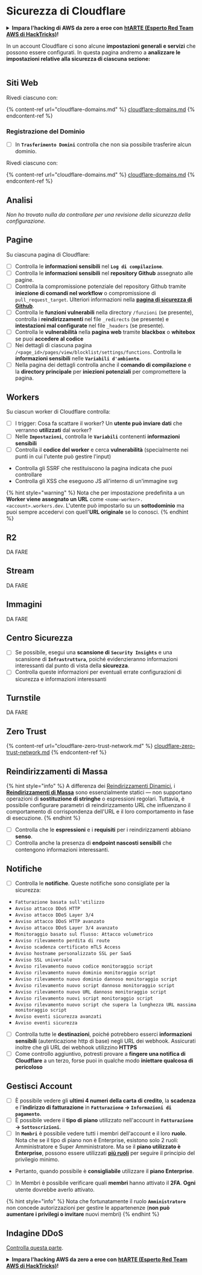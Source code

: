 # Sicurezza di Cloudflare

<details>

<summary><strong>Impara l'hacking di AWS da zero a eroe con</strong> <a href="https://training.hacktricks.xyz/courses/arte"><strong>htARTE (Esperto Red Team AWS di HackTricks)</strong></a><strong>!</strong></summary>

Altri modi per supportare HackTricks:

* Se desideri vedere la tua **azienda pubblicizzata in HackTricks** o **scaricare HackTricks in PDF** Controlla i [**PIANI DI ABBONAMENTO**](https://github.com/sponsors/carlospolop)!
* Ottieni il [**merchandising ufficiale di PEASS & HackTricks**](https://peass.creator-spring.com)
* Scopri [**La Famiglia PEASS**](https://opensea.io/collection/the-peass-family), la nostra collezione di [**NFT esclusivi**](https://opensea.io/collection/the-peass-family)
* **Unisciti al** 💬 [**gruppo Discord**](https://discord.gg/hRep4RUj7f) o al [**gruppo telegram**](https://t.me/peass) o **seguici** su **Twitter** 🐦 [**@hacktricks\_live**](https://twitter.com/hacktricks\_live)**.**
* **Condividi i tuoi trucchi di hacking inviando PR ai** [**HackTricks**](https://github.com/carlospolop/hacktricks) e [**HackTricks Cloud**](https://github.com/carlospolop/hacktricks-cloud) repository di Github.

</details>

In un account Cloudflare ci sono alcune **impostazioni generali e servizi** che possono essere configurati. In questa pagina andremo a **analizzare le impostazioni relative alla sicurezza di ciascuna sezione:**

<figure><img src="../../.gitbook/assets/image (117).png" alt=""><figcaption></figcaption></figure>

## Siti Web

Rivedi ciascuno con:

{% content-ref url="cloudflare-domains.md" %}
[cloudflare-domains.md](cloudflare-domains.md)
{% endcontent-ref %}

### Registrazione del Dominio

* [ ] In **`Trasferimento Domini`** controlla che non sia possibile trasferire alcun dominio.

Rivedi ciascuno con:

{% content-ref url="cloudflare-domains.md" %}
[cloudflare-domains.md](cloudflare-domains.md)
{% endcontent-ref %}

## Analisi

_Non ho trovato nulla da controllare per una revisione della sicurezza della configurazione._

## Pagine

Su ciascuna pagina di Cloudflare:

* [ ] Controlla le **informazioni sensibili** nel **`Log di compilazione`**.
* [ ] Controlla le **informazioni sensibili** nel **repository Github** assegnato alle pagine.
* [ ] Controlla la compromissione potenziale del repository Github tramite **iniezione di comandi nel workflow** o compromissione di `pull_request_target`. Ulteriori informazioni nella [**pagina di sicurezza di Github**](../github-security/).
* [ ] Controlla le **funzioni vulnerabili** nella directory `/funzioni` (se presente), controlla i **reindirizzamenti** nel file `_redirects` (se presente) e **intestazioni mal configurate** nel file `_headers` (se presente).
* [ ] Controlla le **vulnerabilità** nella **pagina web** tramite **blackbox** o **whitebox** se puoi **accedere al codice**
* [ ] Nei dettagli di ciascuna pagina `/<page_id>/pages/view/blocklist/settings/functions`. Controlla le **informazioni sensibili** nelle **`Variabili d'ambiente`**.
* [ ] Nella pagina dei dettagli controlla anche il **comando di compilazione** e la **directory principale** per **iniezioni potenziali** per compromettere la pagina.

## **Workers**

Su ciascun worker di Cloudflare controlla:

* [ ] I trigger: Cosa fa scattare il worker? Un **utente può inviare dati** che verranno **utilizzati** dal worker?
* [ ] Nelle **`Impostazioni`**, controlla le **`Variabili`** contenenti **informazioni sensibili**
* [ ] Controlla il **codice del worker** e cerca **vulnerabilità** (specialmente nei punti in cui l'utente può gestire l'input)
* Controlla gli SSRF che restituiscono la pagina indicata che puoi controllare
* Controlla gli XSS che eseguono JS all'interno di un'immagine svg

{% hint style="warning" %}
Nota che per impostazione predefinita a un **Worker viene assegnato un URL** come `<nome-worker>.<account>.workers.dev`. L'utente può impostarlo su un **sottodominio** ma puoi sempre accedervi con quell'**URL originale** se lo conosci.
{% endhint %}

## R2

DA FARE

## Stream

DA FARE

## Immagini

DA FARE

## Centro Sicurezza

* [ ] Se possibile, esegui una **scansione di** **`Security Insights`** e una scansione di **`Infrastruttura`**, poiché evidenzieranno informazioni interessanti dal punto di vista della **sicurezza**.
* [ ] Controlla queste informazioni per eventuali errate configurazioni di sicurezza e informazioni interessanti

## Turnstile

DA FARE

## **Zero Trust**

{% content-ref url="cloudflare-zero-trust-network.md" %}
[cloudflare-zero-trust-network.md](cloudflare-zero-trust-network.md)
{% endcontent-ref %}

## Reindirizzamenti di Massa

{% hint style="info" %}
A differenza dei [Reindirizzamenti Dinamici](https://developers.cloudflare.com/rules/url-forwarding/dynamic-redirects/), i [**Reindirizzamenti di Massa**](https://developers.cloudflare.com/rules/url-forwarding/bulk-redirects/) sono essenzialmente statici — non supportano operazioni di **sostituzione di stringhe** o espressioni regolari. Tuttavia, è possibile configurare parametri di reindirizzamento URL che influenzano il comportamento di corrispondenza dell'URL e il loro comportamento in fase di esecuzione.
{% endhint %}

* [ ] Controlla che le **espressioni** e i **requisiti** per i reindirizzamenti abbiano **senso**.
* [ ] Controlla anche la presenza di **endpoint nascosti sensibili** che contengono informazioni interessanti.

## Notifiche

* [ ] Controlla le **notifiche**. Queste notifiche sono consigliate per la sicurezza:
* `Fatturazione basata sull'utilizzo`
* `Avviso attacco DDoS HTTP`
* `Avviso attacco DDoS Layer 3/4`
* `Avviso attacco DDoS HTTP avanzato`
* `Avviso attacco DDoS Layer 3/4 avanzato`
* `Monitoraggio basato sul flusso: Attacco volumetrico`
* `Avviso rilevamento perdita di route`
* `Avviso scadenza certificato mTLS Access`
* `Avviso hostname personalizzato SSL per SaaS`
* `Avviso SSL universale`
* `Avviso rilevamento nuovo codice monitoraggio script`
* `Avviso rilevamento nuovo dominio monitoraggio script`
* `Avviso rilevamento nuovo dominio dannoso monitoraggio script`
* `Avviso rilevamento nuovo script dannoso monitoraggio script`
* `Avviso rilevamento nuovo URL dannoso monitoraggio script`
* `Avviso rilevamento nuovi script monitoraggio script`
* `Avviso rilevamento nuovo script che supera la lunghezza URL massima monitoraggio script`
* `Avviso eventi sicurezza avanzati`
* `Avviso eventi sicurezza`
* [ ] Controlla tutte le **destinazioni**, poiché potrebbero esserci **informazioni sensibili** (autenticazione http di base) negli URL dei webhook. Assicurati inoltre che gli URL dei webhook utilizzino **HTTPS**
* [ ] Come controllo aggiuntivo, potresti provare a **fingere una notifica di Cloudflare** a un terzo, forse puoi in qualche modo **iniettare qualcosa di pericoloso**

## Gestisci Account

* [ ] È possibile vedere gli **ultimi 4 numeri della carta di credito**, la **scadenza** e l'**indirizzo di fatturazione** in **`Fatturazione` -> `Informazioni di pagamento`**.
* [ ] È possibile vedere il **tipo di piano** utilizzato nell'account in **`Fatturazione` -> `Sottoscrizioni`**.
* [ ] In **`Membri`** è possibile vedere tutti i membri dell'account e il loro **ruolo**. Nota che se il tipo di piano non è Enterprise, esistono solo 2 ruoli: Amministratore e Super Amministratore. Ma se il **piano utilizzato è Enterprise**, possono essere utilizzati [**più ruoli**](https://developers.cloudflare.com/fundamentals/account-and-billing/account-setup/account-roles/) per seguire il principio del privilegio minimo.
* Pertanto, quando possibile è **consigliabile** utilizzare il **piano Enterprise**.
* [ ] In Membri è possibile verificare quali **membri** hanno attivato il **2FA**. **Ogni** utente dovrebbe averlo attivato.

{% hint style="info" %}
Nota che fortunatamente il ruolo **`Amministratore`** non concede autorizzazioni per gestire le appartenenze (**non può aumentare i privilegi o invitare** nuovi membri)
{% endhint %}
## Indagine DDoS

[Controlla questa parte](cloudflare-domains.md#cloudflare-ddos-protection).

<details>

<summary><strong>Impara l'hacking AWS da zero a eroe con</strong> <a href="https://training.hacktricks.xyz/courses/arte"><strong>htARTE (Esperto Red Team AWS di HackTricks)</strong></a><strong>!</strong></summary>

Altri modi per supportare HackTricks:

* Se desideri vedere la tua **azienda pubblicizzata in HackTricks** o **scaricare HackTricks in PDF** Controlla i [**PIANI DI ABBONAMENTO**](https://github.com/sponsors/carlospolop)!
* Ottieni il [**merchandising ufficiale PEASS & HackTricks**](https://peass.creator-spring.com)
* Scopri [**La Famiglia PEASS**](https://opensea.io/collection/the-peass-family), la nostra collezione di [**NFT esclusivi**](https://opensea.io/collection/the-peass-family)
* **Unisciti al** 💬 [**gruppo Discord**](https://discord.gg/hRep4RUj7f) o al [**gruppo telegram**](https://t.me/peass) o **seguici** su **Twitter** 🐦 [**@hacktricks\_live**](https://twitter.com/hacktricks\_live)**.**
* **Condividi i tuoi trucchi di hacking inviando PR a** [**HackTricks**](https://github.com/carlospolop/hacktricks) e [**HackTricks Cloud**](https://github.com/carlospolop/hacktricks-cloud) github repos.

</details>
